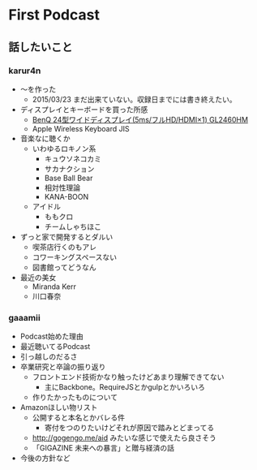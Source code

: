 # First Podcast

## 話したいこと

### karur4n

- 〜を作った
  - 2015/03/23 まだ出来ていない。収録日までには書き終えたい。
- ディスプレイとキーボードを買った所感
  - [BenQ 24型ワイドディスプレイ(5ms/フルHD/HDMI×1) GL2460HM](http://www.amazon.co.jp/gp/product/B00DCGO2PS)
  - Apple Wireless Keyboard JIS
- 音楽なに聴くか
  - いわゆるロキノン系
    - キュウソネコカミ
    - サカナクション
    - Base Ball Bear
    - 相対性理論
    - KANA-BOON
  - アイドル
    - ももクロ
    - チームしゃちほこ
- ずっと家で開発するとダルい
  - 喫茶店行くのもアレ
  - コワーキングスペースない
  - 図書館ってどうなん
- 最近の美女
  - Miranda Kerr
  - 川口春奈

### gaaamii
- Podcast始めた理由
- 最近聴いてるPodcast
- 引っ越しのだるさ
- 卒業研究と卒論の振り返り
  - フロントエンド技術かなり触ったけどあまり理解できてない
    - 主にBackbone。RequireJSとかgulpとかいろいろ
  - 作りたかったものについて
- Amazonほしい物リスト
  - 公開すると本名とかバレる件
    - 寄付をつのりたいけどそれが原因で踏みとどまってる
  - http://gogengo.me/aid みたいな感じで使えたら良さそう
  - 「GIGAZINE 未来への暴言」と贈与経済の話
- 今後の方針など
